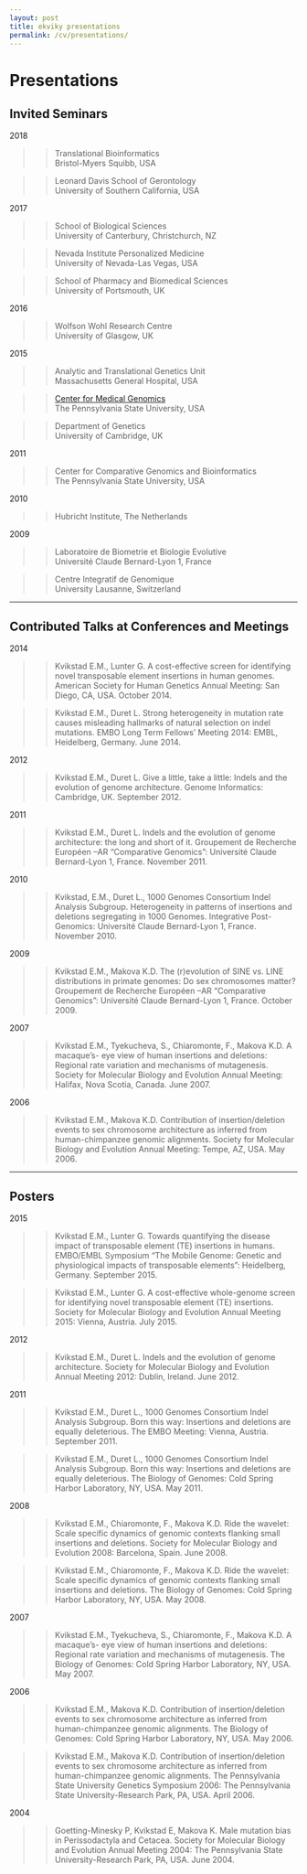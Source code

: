 ```yaml
---
layout: post
title: ekviky presentations 
permalink: /cv/presentations/
---
```


# Presentations  

## Invited Seminars  
2018
>>Translational Bioinformatics  
>>Bristol-Myers Squibb, USA  

>>Leonard Davis School of Gerontology  
>>University of Southern California, USA  

2017  
>>School of Biological Sciences  
>>University of Canterbury, Christchurch, NZ  

>>Nevada Institute Personalized Medicine  
>>University of Nevada-Las Vegas, USA  

>>School of Pharmacy and Biomedical Sciences  
>>University of Portsmouth, UK  

2016  
>>Wolfson Wohl Research Centre  
>>University of Glasgow, UK  

2015  
>>Analytic and Translational Genetics Unit  
>>Massachusetts General Hospital, USA  

>>[Center for Medical Genomics](http://www.bx.psu.edu/ctr_med_genom/)  
>>The Pennsylvania State University, USA  

>>Department of Genetics  
>>University of Cambridge, UK  

2011  
>>Center for Comparative Genomics and Bioinformatics  
>>The Pennsylvania State University, USA  

2010  
>>Hubricht Institute, The Netherlands  

2009  
>>Laboratoire de Biometrie et Biologie Evolutive  
>>Université Claude Bernard-Lyon 1, France  

>>Centre Integratif de Genomique  
>>University Lausanne, Switzerland  

---
## Contributed Talks at Conferences and Meetings  

2014  
>>Kvikstad E.M., Lunter G. A cost-effective screen for identifying novel transposable element insertions in human genomes. American Society for Human Genetics Annual Meeting: San Diego, CA, USA. October 2014.  

>>Kvikstad E.M., Duret L. Strong heterogeneity in mutation rate causes misleading hallmarks of natural selection on indel mutations. EMBO Long Term Fellows’ Meeting 2014: EMBL, Heidelberg, Germany. June 2014.  

2012  
>>Kvikstad E.M., Duret L. Give a little, take a little: Indels and the evolution of genome architecture. Genome Informatics: Cambridge, UK. September 2012.  

2011  
>>Kvikstad E.M., Duret L. Indels and the evolution of genome architecture: the long and short of it. Groupement de Recherche Européen –AR “Comparative Genomics”: Université Claude Bernard-Lyon 1, France. November 2011.  

2010  
>>Kvikstad, E.M., Duret L., 1000 Genomes Consortium Indel Analysis Subgroup. Heterogeneity in patterns of insertions and deletions segregating in 1000 Genomes. Integrative Post-Genomics: Université Claude Bernard-Lyon 1, France. November 2010.  

2009  
>>Kvikstad E.M., Makova K.D. The (r)evolution of SINE vs. LINE distributions in primate genomes: Do sex chromosomes matter? Groupement de Recherche Européen –AR “Comparative Genomics”: Université Claude Bernard-Lyon 1, France. October 2009.  

2007  
>>Kvikstad E.M., Tyekucheva, S., Chiaromonte, F., Makova K.D. A macaque’s- eye view of human insertions and deletions: Regional rate variation and mechanisms of mutagenesis. Society for Molecular Biology and Evolution Annual Meeting: Halifax, Nova Scotia, Canada. June 2007.  

2006  
>>Kvikstad E.M., Makova K.D. Contribution of insertion/deletion events to sex chromosome architecture as inferred from human-chimpanzee genomic alignments. Society for Molecular Biology and Evolution Annual Meeting: Tempe, AZ, USA. May 2006.  

---
## Posters  
2015  
>>Kvikstad E.M., Lunter G. Towards quantifying the disease impact of transposable element (TE) insertions in humans. EMBO/EMBL Symposium “The Mobile Genome: Genetic and physiological impacts of transposable elements”: Heidelberg, Germany. September 2015.  

>>Kvikstad E.M., Lunter G. A cost-effective whole-genome screen for identifying novel transposable element (TE) insertions. Society for Molecular Biology and Evolution Annual Meeting 2015: Vienna, Austria. July 2015.  

2012  
>>Kvikstad E.M., Duret L. Indels and the evolution of genome architecture. Society for Molecular Biology and Evolution Annual Meeting 2012: Dublin, Ireland. June 2012.  

2011  
>>Kvikstad E.M., Duret L., 1000 Genomes Consortium Indel Analysis Subgroup. Born this way: Insertions and deletions are equally deleterious. The EMBO Meeting: Vienna, Austria. September 2011.  

>>Kvikstad E.M., Duret L., 1000 Genomes Consortium Indel Analysis Subgroup. Born this way: Insertions and deletions are equally deleterious. The Biology of Genomes: Cold Spring Harbor Laboratory, NY, USA. May 2011.  

2008  
>>Kvikstad E.M., Chiaromonte, F., Makova K.D. Ride the wavelet: Scale specific dynamics of genomic contexts flanking small insertions and deletions. Society for Molecular Biology and Evolution 2008: Barcelona, Spain. June 2008.  

>>Kvikstad E.M., Chiaromonte, F., Makova K.D. Ride the wavelet: Scale specific dynamics of genomic contexts flanking small insertions and deletions. The Biology of Genomes: Cold Spring Harbor Laboratory, NY, USA. May 2008.  

2007  
>>Kvikstad E.M., Tyekucheva, S., Chiaromonte, F., Makova K.D. A macaque’s- eye view of human insertions and deletions: Regional rate variation and mechanisms of mutagenesis. The Biology of Genomes: Cold Spring Harbor Laboratory, NY, USA. May 2007.  

2006  
>>Kvikstad E.M., Makova K.D. Contribution of insertion/deletion events to sex chromosome architecture as inferred from human-chimpanzee genomic alignments. The Biology of Genomes: Cold Spring Harbor Laboratory, NY, USA. May 2006.  

>>Kvikstad E.M., Makova K.D. Contribution of insertion/deletion events to sex chromosome architecture as inferred from human-chimpanzee genomic alignments. The Pennsylvania State University Genetics Symposium 2006: The Pennsylvania State University-Research Park, PA, USA. April 2006.  

2004  
>>Goetting-Minesky P, Kvikstad E, Makova K. Male mutation bias in Perissodactyla and Cetacea. Society for Molecular Biology and Evolution Annual Meeting 2004: The Pennsylvania State University-Research Park, PA, USA. June 2004.  

